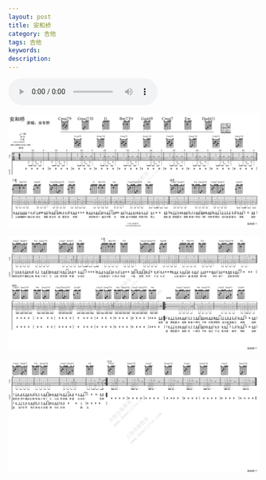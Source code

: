 ```yaml
---
layout: post
title: 安和桥
category: 吉他
tags: 吉他
keywords: 
description: 
---
```


<audio controls>
  <source src="/public/audio/安和桥.mp3" type="audio/mpeg">
  您的浏览器不支持 audio 元素。
</audio>

![](/public/img/guitar/anheqiao_1.jpg)

![](/public/img/guitar/anheqiao_2.jpg)

![](/public/img/guitar/anheqiao_3.jpg)
